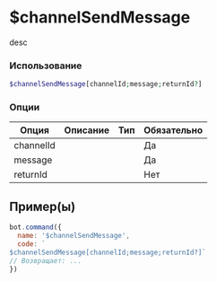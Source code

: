 # $channelSendMessage
desc
### Использование
```php
$channelSendMessage[channelId;message;returnId?]
```

### Опции

| Опция | Описание | Тип | Обязательно |
|--------|-------------|------|----------|
| channelId |  |  | Да | 
| message |  |  | Да | 
| returnId |  |  | Нет |
## Пример(ы)

```javascript
bot.command({
  name: '$channelSendMessage',
  code: `
$channelSendMessage[channelId;message;returnId?]`
// Возвращает: ...
})
```